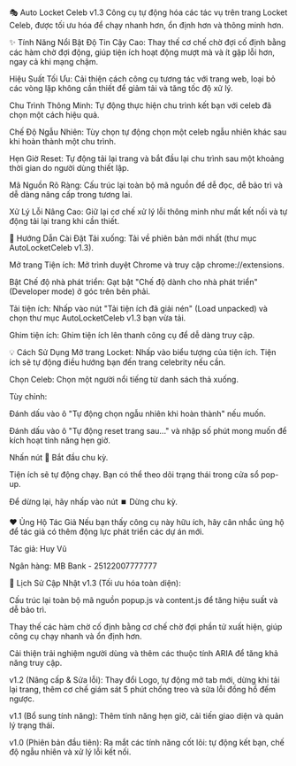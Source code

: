 🎭 Auto Locket Celeb v1.3
Công cụ tự động hóa các tác vụ trên trang Locket Celeb, được tối ưu hóa để chạy nhanh hơn, ổn định hơn và thông minh hơn.

✨ Tính Năng Nổi Bật
Độ Tin Cậy Cao: Thay thế cơ chế chờ đợi cố định bằng các hàm chờ đợi động, giúp tiện ích hoạt động mượt mà và ít gặp lỗi hơn, ngay cả khi mạng chậm.

Hiệu Suất Tối Ưu: Cải thiện cách công cụ tương tác với trang web, loại bỏ các vòng lặp không cần thiết để giảm tải và tăng tốc độ xử lý.

Chu Trình Thông Minh: Tự động thực hiện chu trình kết bạn với celeb đã chọn một cách hiệu quả.

Chế Độ Ngẫu Nhiên: Tùy chọn tự động chọn một celeb ngẫu nhiên khác sau khi hoàn thành một chu trình.

Hẹn Giờ Reset: Tự động tải lại trang và bắt đầu lại chu trình sau một khoảng thời gian do người dùng thiết lập.

Mã Nguồn Rõ Ràng: Cấu trúc lại toàn bộ mã nguồn để dễ đọc, dễ bảo trì và dễ dàng nâng cấp trong tương lai.

Xử Lý Lỗi Nâng Cao: Giữ lại cơ chế xử lý lỗi thông minh như mất kết nối và tự động tải lại trang khi cần thiết.

🚀 Hướng Dẫn Cài Đặt
Tải xuống: Tải về phiên bản mới nhất (thư mục AutoLocketCeleb v1.3).

Mở trang Tiện ích: Mở trình duyệt Chrome và truy cập chrome://extensions.

Bật Chế độ nhà phát triển: Gạt bật "Chế độ dành cho nhà phát triển" (Developer mode) ở góc trên bên phải.

Tải tiện ích: Nhấp vào nút "Tải tiện ích đã giải nén" (Load unpacked) và chọn thư mục AutoLocketCeleb v1.3 bạn vừa tải.

Ghim tiện ích: Ghim tiện ích lên thanh công cụ để dễ dàng truy cập.

💡 Cách Sử Dụng
Mở trang Locket: Nhấp vào biểu tượng của tiện ích. Tiện ích sẽ tự động điều hướng bạn đến trang celebrity nếu cần.

Chọn Celeb: Chọn một người nổi tiếng từ danh sách thả xuống.

Tùy chỉnh:

Đánh dấu vào ô "Tự động chọn ngẫu nhiên khi hoàn thành" nếu muốn.

Đánh dấu vào ô "Tự động reset trang sau..." và nhập số phút mong muốn để kích hoạt tính năng hẹn giờ.

Nhấn nút 🚀 Bắt đầu chu kỳ.

Tiện ích sẽ tự động chạy. Bạn có thể theo dõi trạng thái trong cửa sổ pop-up.

Để dừng lại, hãy nhấp vào nút ⏹️ Dừng chu kỳ.

❤️ Ủng Hộ Tác Giả
Nếu bạn thấy công cụ này hữu ích, hãy cân nhắc ủng hộ để tác giả có thêm động lực phát triển các dự án mới.

Tác giả: Huy Vũ

Ngân hàng: MB Bank - 25122007777777

📄 Lịch Sử Cập Nhật
v1.3 (Tối ưu hóa toàn diện):

Cấu trúc lại toàn bộ mã nguồn popup.js và content.js để tăng hiệu suất và dễ bảo trì.

Thay thế các hàm chờ cố định bằng cơ chế chờ đợi phần tử xuất hiện, giúp công cụ chạy nhanh và ổn định hơn.

Cải thiện trải nghiệm người dùng và thêm các thuộc tính ARIA để tăng khả năng truy cập.

v1.2 (Nâng cấp & Sửa lỗi): Thay đổi Logo, tự động mở tab mới, dừng khi tải lại trang, thêm cơ chế giám sát 5 phút chống treo và sửa lỗi đồng hồ đếm ngược.

v1.1 (Bổ sung tính năng): Thêm tính năng hẹn giờ, cải tiến giao diện và quản lý trạng thái.

v1.0 (Phiên bản đầu tiên): Ra mắt các tính năng cốt lõi: tự động kết bạn, chế độ ngẫu nhiên và xử lý lỗi kết nối.
